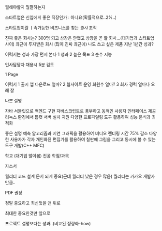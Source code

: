 뭘해야할지
뭘잘하는지

스타트업은 신입에게 좋은 직장인가 : 아니요(확률적으로..2%..)


스타트업이랁 ㅣ속가능한 비즈니스를 찾는 *임시* 조직

진짜 좋은 회사는?
300명 되고 상장은 안했고 상장을 곧 할 회사...(대기업과 스타트업 사이)
최근에 투자받은 회사 (많이 진짜 최근에)
나도 쓰고 싶은 제품
지난 1년간 성과?


이력서는 성과 가장 먼저 본다
1 성과
2 높은 목표
3 순수 지능

인사담당자 채용시 5분 검토

1 Page


이력서
1 출시 앱         다운로드 얼마?
2 웹사이트 운영     회원수 얼마?
3 회사 경력       얼마나 오래 잘


나쁜 설명

자바 서블릿으로 백엔드 구현
자바스크립트로 풍부하고 동적인 사용자 인터페이스 제공
리눅스 환경에서 톰캣 서버 설치 지원
다양한 프로파일링 도구 활용하여 성능 분석과 최적화


좋은 설명
예측 알고리즘과 지연 그래픽을 활용하여 비디오 렌더링 시간 75% 감소
다양한 사용자가 각자 개인화된 편집기를 활용하여 칠판에 그림을 그리고 동시에 볼 수 있는 도구 개발(C++ MFC)


학교 (대기업 많이봄)
전공
학점/과목


자소서


퀄리티
코드 설계 문서 되게 중요(근데 퀄리티 낮은 경우 많음)
퀄리티는 카카오 개발자만큼..


PDF 권장


정말 중요하고 최신껏을 맨 위로


최대한 중요한것만 앞으로

프로젝트 설명보다는 성과..(비교된 정량화-how)
